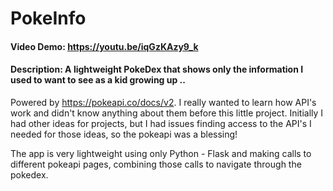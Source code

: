 # PokeInfo
#### Video Demo:  <https://youtu.be/iqGzKAzy9_k>
#### Description: A lightweight PokeDex that shows only the information I used to want to see as a kid growing up ..
Powered by https://pokeapi.co/docs/v2.
I really wanted to learn how API's work and didn't know anything about them before this little project.
Initially I had other ideas for projects, but I had issues finding access to the API's I needed for those ideas, so the pokeapi was a blessing!

The app is very lightweight using only Python - Flask and making calls to different pokeapi pages, combining those calls to navigate through the pokedex.

